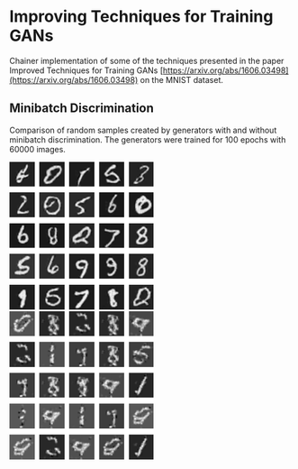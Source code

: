 # Improving Techniques for Training GANs

Chainer implementation of some of the techniques presented in the paper Improved Techniques for Training GANs [https://arxiv.org/abs/1606.03498](https://arxiv.org/abs/1606.03498) on the MNIST dataset.

## Minibatch Discrimination

Comparison of random samples created by generators with and without minibatch discrimination. The generators were trained for 100 epochs with 60000 images.

<img src="./samples/mnist_mbd.png" width="256px"/> <img src="./samples/mnist.png" width="256px"/>


